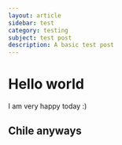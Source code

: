 ```yaml
---
layout: article
sidebar: test
category: testing
subject: test post
description: A basic test post
---
```


# Hello world

I am very happy today :)

## Chile anyways
